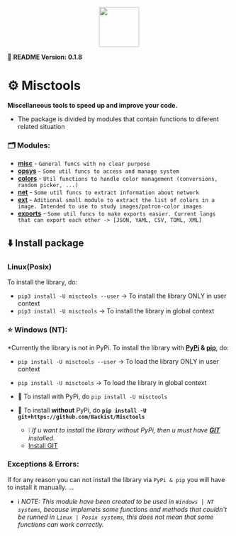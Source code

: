 

<p align="center">
    <img src="https://img.shields.io/badge/Misctools-Backist-brightgreen"
        height="90">
</p>



🧾 **README Version: 0.1.8**

# ⚙️ Misctools
**Miscellaneous tools to speed up and improve your code.**
- The package is divided by modules that contain functions to diferent related situation

### 🗂 Modules:
- **[misc](https://github.com/Backist/Misctools/blob/main/misctools/misc.py)** - ``General funcs with no clear purpose``
- **[opsys](https://github.com/Backist/Misctools/blob/main/misctools/opsys.py)** - ``Some util funcs to access and manage system``
- **[colors](https://github.com/Backist/Misctools/blob/main/misctools/colors.py)** - ``Util functions to handle color management (conversions, random picker, ...)``
- **[net](https://github.com/Backist/Misctools/blob/main/misctools/net.py)** - ``Some util funcs to extract information about network``
- **[ext](https://github.com/Backist/Misctools/blob/main/misctools/ext.py)** - ``Aditional small module to extract the list of colors in a image. Intended to use to study images/patron-color images``
- **[exports](https://github.com/Backist/Misctools/blob/main/misctools/exports.py)** - ``Some util funcs to make exports easier. Current langs that can export each other -> [JSON, YAML, CSV, TOML, XML]``

## ⬇️ Install package

### Linux(Posix)
To install the library, do:
- ``pip3 install -U misctools --user`` -> To install the library ONLY in user context
- ``pip3 install -U misctools`` -> To install the library in global context

### ⭐ Windows (NT):
*Currently the library is not in PyPi.
To install the library with **[PyPi](https://pypi.org/) & [pip](https://pip.pypa.io/en/stable/reference/build-system/pyproject-toml/)**, do:
- ``pip install -U misctools --user`` -> To load the library ONLY in user context
- ``pip install -U misctools`` -> To load the library in global context

- 📌 To install with PyPi, do ``pip install -U misctools``
- 📌 To install **without** PyPi, do **``pip install -U git+https://github.com/Backist/Misctools``**
    - ❕ _If u want to install the library without PyPi, then u must have **[GIT](https://git-scm.com/downloads)** installed._
    -  [Install GIT](https://git-scm.com/downloads)

### Exceptions & Errors:
If for any reason you can not install the library via ``PyPi & pip`` you will have to install it manually.
...


- ℹ️ _NOTE: This module have been created to be used in ``Windows | NT systems``, because implemets some functions and methods that couldn't be runned in ``Linux | Posix systems``, this does not mean that some functions can work correctly._

